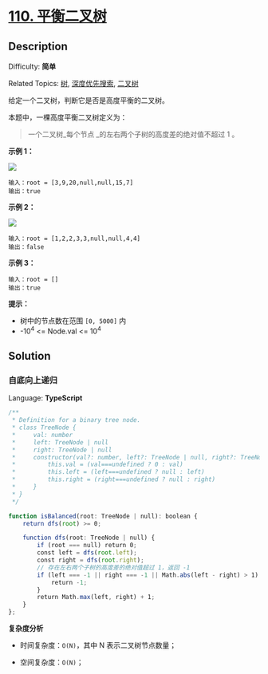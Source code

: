 # [110\. 平衡二叉树](https://leetcode.cn/problems/balanced-binary-tree/)

## Description

Difficulty: **简单**  

Related Topics: [树](https://leetcode.cn/tag/tree/), [深度优先搜索](https://leetcode.cn/tag/depth-first-search/), [二叉树](https://leetcode.cn/tag/binary-tree/)

给定一个二叉树，判断它是否是高度平衡的二叉树。

本题中，一棵高度平衡二叉树定义为：

> 一个二叉树_每个节点 _的左右两个子树的高度差的绝对值不超过 1 。

**示例 1：**

![](https://assets.leetcode.com/uploads/2020/10/06/balance_1.jpg)

```
输入：root = [3,9,20,null,null,15,7]
输出：true
```

**示例 2：**

![](https://assets.leetcode.com/uploads/2020/10/06/balance_2.jpg)

```
输入：root = [1,2,2,3,3,null,null,4,4]
输出：false
```

**示例 3：**

```
输入：root = []
输出：true
```

**提示：**

* 树中的节点数在范围 `[0, 5000]` 内
* -10<sup>4</sup> <= Node.val <= 10<sup>4</sup>

## Solution

### 自底向上递归

Language: **TypeScript**

```typescript
/**
 * Definition for a binary tree node.
 * class TreeNode {
 *     val: number
 *     left: TreeNode | null
 *     right: TreeNode | null
 *     constructor(val?: number, left?: TreeNode | null, right?: TreeNode | null) {
 *         this.val = (val===undefined ? 0 : val)
 *         this.left = (left===undefined ? null : left)
 *         this.right = (right===undefined ? null : right)
 *     }
 * }
 */

function isBalanced(root: TreeNode | null): boolean {
    return dfs(root) >= 0;

    function dfs(root: TreeNode | null) {
        if (root === null) return 0;
        const left = dfs(root.left);
        const right = dfs(root.right);
        // 存在左右两个子树的高度差的绝对值超过 1，返回 -1
        if (left === -1 || right === -1 || Math.abs(left - right) > 1) {
            return -1;
        }
        return Math.max(left, right) + 1;
    }
};
```

**复杂度分析**

- 时间复杂度：`O(N)`，其中 N 表示二叉树节点数量；

- 空间复杂度：`O(N)`；
